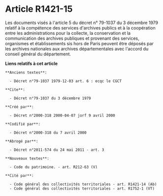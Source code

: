 # Article R1421-15

Les documents visés à l'article 5 du décret n° 79-1037 du 3 décembre 1979 relatif à la compétence des services d'archives
publics et à la coopération entre les administrations pour la collecte, la conservation et la communication des archives
publiques et provenant des services, organismes et établissements sis hors de Paris peuvent être déposés par les archives
nationales aux archives départementales avec l'accord du conseil général du département.

**Liens relatifs à cet article**

	**Anciens textes**:

	  - Décret n°79-1037 1979-12-03 art. 6 : ecqc le CGCT

	**Cite**:

	  - Décret n°79-1037 du 3 décembre 1979

	**Créé par**:

	  - Décret n°2000-318 2000-04-07 jorf 9 avril 2000

	**Codifié par**:

	  - Décret n°2000-318 du 7 avril 2000

	**Abrogé par**:

	  - Décret n°2011-574 du 24 mai 2011 - art. 3

	**Nouveaux textes**:

	  - Code du patrimoine. - art. R212-63 (V)

	**Cité par**:

	  - Code général des collectivités territoriales - art. R1421-14 (Ab)
	  - Code général des collectivités territoriales - art. R1752-1 (VT)
